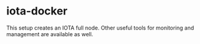 # iota-docker
This setup creates an IOTA full node. Other useful tools for monitoring and management are available as well.
